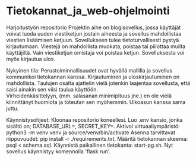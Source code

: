 # Tietokannat_ja_web-ohjelmointi
Harjoitustyön repositorio
Projektin aihe on blogisovellus, jossa käyttäjät voivat luoda uuden viestiketjun jostain aiheesta ja sovellus mahdollistaa viestien lisäämisen ketjuun. Sovellukseen tulee tietoturvallisesti pystyä kirjautumaan. Viestejä on mahdollista muokata, poistaa tai piilottaa muilta käyttäjiltä. Vain viestiketjun omistaja voi poistaa ketjun. Sovelluksesta voi myös kirjautua ulos.  


Nykyinen tila:
Perustoiminnallisuudet ovat hyvällä mallilla ja sovellus kommunikoi tietokannan kanssa. Kirjautuminen ja uloskirjautuminen on mahdollista. Taulujen osalta ajattelin vielä jotenkin laajentaa sovellusta, että saisi ainakin sen viisi taulua käyttöön.  
Virheidenkäsittelyyn, (mm. salasanan minimipituus jne.) en ole vielä kiinnittänyt huomiota ja toteutan sen myöhemmin. Ulkoasun kanssa sama juttu.  



Käynnistysohjeet:
Kloonaa repositorio koneellesi. Luo .env kansio, jonka sisältö on; DATABASE_URL=<tietokannan-paikallinen-osoite>, SECRET_KEY=<salainen-avain>. Aktivoi virtuaaliympäristö: python3 -m venv venv ja source/venv/bin/activate Asenna tarvittavat riippuvuudet: pip install -r ./requirements.txt. Määritä tietokannan skeema: psql < schema.sql. Käynnistä paikallinen tietokanta: start-pg.sh. Nyt sovellus käynnistyy komennolla 'flask run'.